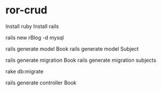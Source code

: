 # ror-crud


Install ruby
Install rails

rails new rBlog -d mysql

rails generate model Book
rails generate model Subject


rails generate migration Book
rails generate migration subjects

rake db:migrate


rails generate controller Book


